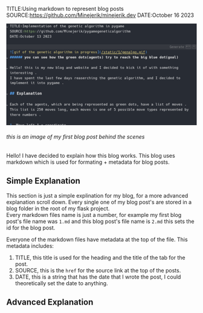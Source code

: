 TITLE:Using markdown to represent blog posts
SOURCE:https://github.com/Minejerik/minejerik.dev
DATE:October 16 2023

![image of my first blog post in markdown](/static/2/title.png)
###### this is an image of my first blog post behind the scenes

Hello! I have decided to explain how this blog works. This blog uses markdown which is used for formating + metadata for blog posts.

## Simple Explanation

This section is just a simple explination for my blog, for a more advanced explanation scroll down. 
Every single one of my blog post's are stored in a blog folder in the root of my flask project.     
Every markdown files name is just a number, for example my first blog post's file name was `1.md` and this blog post's file name is `2.md` this sets the id for the blog post.

Everyone of the markdown files have metadata at the top of the file. 
This metadata includes:

1. TITLE, this title is used for the heading and the title of the tab for the post.    
2. SOURCE, this is the `href` for the source link at the top of the posts.     
3. DATE, this is a string that has the date that I wrote the post, I could theoretically set the date to anything.   

## Advanced Explanation
